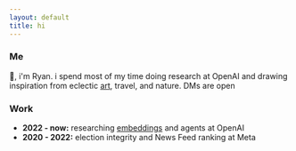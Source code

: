```yaml
---
layout: default
title: hi
---
```


### Me

👋, i'm Ryan. i spend most of my time doing research at OpenAI and drawing inspiration from eclectic [art](/muses), travel, and nature. DMs are open

### Work

- **2022 - now:** researching [embeddings](https://openai.com/blog/new-and-improved-embedding-model) and agents at OpenAI
- **2020 - 2022:** election integrity and News Feed ranking at Meta
